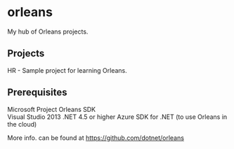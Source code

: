 # orleans
My hub of Orleans projects.

<h2>Projects</h2>

HR - Sample project for learning Orleans.

<h2>Prerequisites</h2>

Microsoft Project Orleans SDK
</br>
Visual Studio 2013
.NET 4.5 or higher
Azure SDK for .NET (to use Orleans in the cloud)

More info. can be found at https://github.com/dotnet/orleans
